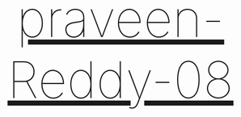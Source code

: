# praveen-Reddy-08
<!DOCTYPE html>
<html lang="en">
<head>
    <meta charset="UTF-8">
    <meta name="viewport" content="width=device-width, initial-scale=1.0">
    <title>Praveen Reddy</title>
    <Style>
        body{
            font-size: 50px;
        }
        section{
            height: 100vh;
           border: 2px solid yellow;
           margin: 5pc;
           padding: 5pc;
           border-radius: 30px;
           background-clip: border-box;
           justify-content: center;
           align-items: center;
           place-items: center;

        }
        body{
            text-align: center;
            margin: 100px;
        }
        h1{
            font-size: 100px;
        }
        ol{
           color :white;
            text-align: center;
        }
        .male{
            color : palevioletred;
        }
       .p{
            text-align: center;
        }
        .lable{
            color: white;
        }
          *{
            font-family: 'Franklin Gothic Medium';
          }
            #praveen{
                text-align: center;
            }
            h1{
                font-weight: lighter;
            }h1{
                text-decoration: underline;
            }
           
            button{
                color:rgb(255, 3, 3);
            }
            body{
                background-image: url('Screenshot 2025-10-01 195640.png');
                background-size:cover;
                background-repeat: no-repeat;
                background-attachment: fixed;
            }
            button{
                height:40px;
                width: 140px;
                border-radius: 20px;
                cursor: pointer;
            }
            .reddy{
                size-adjust: 30px;
            }
           button:hover{
            color:rgb(255, 255, 255);
            background-color:rgb(0, 0, 0);
           }
           .image{
            background-image: url("praveen reddy.in/praveen reddy....jpg");
            background-size: cover;
            height: 1000px;
            border-radius: 30px;
           }
        .praveen-img{
            width: 100px;
            height: auto;

        }
        h5{
            color: rgb(0, 0, 0);
            text-align: left;
        }
        .student{
            text-align: top;
        }
        .input{
            border: 4px;
            padding: 8px;
            border-radius: 10px;

        }
       
    </Style>
</head>
<body>
    <section>
    <header>

      <center>
          <h1 style="color:greenyellow" class = "pr">- I am Praveen Reddy -</h1>
        </center>
    </header>
    <main>
        
        <center>
            
                <button onclick="window.section.href='New folder/SubfileOFHTML.html/Sub.html/subb.html'" style="color:rgb(24, 3, 255)"> languages known</button>
            <a href="http://127.0.0.1:5500/New%20folder/SubfileOFHTML.html/Sub.html/subb.html/sub.html">

                <button style="color: red;"> Educational course</button>
            </a>
            <a href="http://127.0.0.1:5500/New%20folder/SubfileOFHTML.html/Sub.html/subb.html/details.html">
            <button > Student Details </button>
            </a>
            <br>
            <br>
            <a href = "https://chatgpt.com/c/68dbd180-f660-8323-970d-6113fbe1d239">go to chatgpt </a>
            <h3 style="color :darkturquoise">........ </h3>
        </center>
    </main>
        
    </section>
        
        
        
        
            <section>
            <h3 style="color: chartreuse;">languages.</h3>
            <ol>
                <li>
                    java
                </li>
                <li>c++</li>
                <li>c-programing</li>
                <li>HTML</li>
                <li>Css</li>
            </ol>
            
        </section>
    <section class="image" >
    <form action =" ">
        
        <h3 style="color:rgb(199, 29, 29) " class="student">- Student Details -</h3>
        <br>
        <br>
        <br><br><br>
        <h5>NAME: Praveen Reddy.</h5>
        <h5>ROLL: 248R1A6664. </h5>
        <h5>Class: CSE(AIML). </h5>
    </form>
        <footer>
        </section>
            <section>
            <h4 style="color:rgb(0, 88, 252)">- Contact me -</h4><br>
                  <lable  class ="lable"for = "Name">Name: </lable>
                  <input type = "Text" class="input"placeholder="enter name "><br>
                 <label class="lable"for="phone">Phone number</label>
                  <input type="password"class="input" name ="password" ><br>
                  <label for="password" class="lable">Date</label>
                  
                  <input type="date" class="input" id = "dateofbirth">
                  <br>
                  <b class="lable">enter ur Gender: </b>
                  <input type="radio" class="input"id = "male" name="k" value = "male">
                  <lable for = k class="lable">Male</lable>
                  <input type="radio"  id = "ma" class = "input" name = "k" value = "female"><b class="lable">Female</b>
                  <br>
                  <b class="lable"> checkbox</b>
                  <input type = "checkbox" class ="input" id = "box" value = "value"> <b class="lable">box1</b>
                  <input type = "checkbox" id = "box" class="input" value = "value"><b class="lable"> box2 </b>
                  <br>
                  <h1>
                </h1>
                <center>
                    <button type ="submit" style="size: 20px;" class="reddy">Submit</button>
                </center>
            </footer>
            
    </section>    
</body>
</html>
